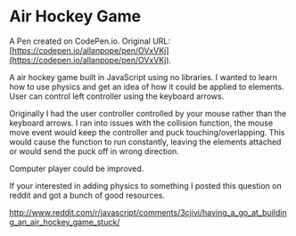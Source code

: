 # Air Hockey Game

A Pen created on CodePen.io. Original URL: [https://codepen.io/allanpope/pen/OVxVKj](https://codepen.io/allanpope/pen/OVxVKj).

A air hockey game built in JavaScript using no libraries. I wanted to learn how to use physics and get an idea of how it could be applied to elements. User can control left controller using the keyboard arrows. 

Originally I had the user controller controlled by your mouse rather than the keyboard arrows. I ran into issues with the collision function, the mouse move event would keep the controller and puck touching/overlapping. This would cause the function to run constantly, leaving the elements attached or would send the puck off in wrong direction.

Computer player could be improved.

If your interested in adding physics to something I posted this question on reddit and got a bunch of good resources.

http://www.reddit.com/r/javascript/comments/3cjivi/having_a_go_at_building_an_air_hockey_game_stuck/

